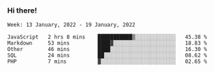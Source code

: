 ### Hi there!

<!--START_SECTION:waka-->
```text
Week: 13 January, 2022 - 19 January, 2022

JavaScript   2 hrs 8 mins    ███████████▒░░░░░░░░░░░░░   45.38 % 
Markdown     53 mins         ████▓░░░░░░░░░░░░░░░░░░░░   18.83 % 
Other        46 mins         ████░░░░░░░░░░░░░░░░░░░░░   16.30 % 
SQL          24 mins         ██░░░░░░░░░░░░░░░░░░░░░░░   08.62 % 
PHP          7 mins          ▓░░░░░░░░░░░░░░░░░░░░░░░░   02.65 % 
```
<!--END_SECTION:waka-->
